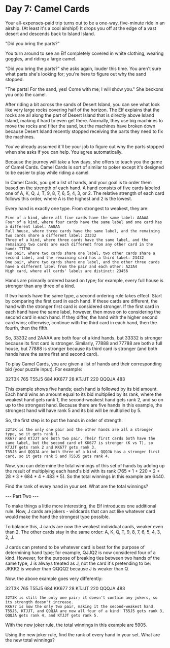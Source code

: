 # Day 7: Camel Cards

Your all-expenses-paid trip turns out to be a one-way, five-minute ride in an airship. (At least it's a cool airship!) It drops you off at the edge of a vast desert and descends back to Island Island.

"Did you bring the parts?"

You turn around to see an Elf completely covered in white clothing, wearing goggles, and riding a large camel.

"Did you bring the parts?" she asks again, louder this time. You aren't sure what parts she's looking for; you're here to figure out why the sand stopped.

"The parts! For the sand, yes! Come with me; I will show you." She beckons you onto the camel.

After riding a bit across the sands of Desert Island, you can see what look like very large rocks covering half of the horizon. The Elf explains that the rocks are all along the part of Desert Island that is directly above Island Island, making it hard to even get there. Normally, they use big machines to move the rocks and filter the sand, but the machines have broken down because Desert Island recently stopped receiving the parts they need to fix the machines.

You've already assumed it'll be your job to figure out why the parts stopped when she asks if you can help. You agree automatically.

Because the journey will take a few days, she offers to teach you the game of Camel Cards. Camel Cards is sort of similar to poker except it's designed to be easier to play while riding a camel.

In Camel Cards, you get a list of hands, and your goal is to order them based on the strength of each hand. A hand consists of five cards labeled one of A, K, Q, J, T, 9, 8, 7, 6, 5, 4, 3, or 2. The relative strength of each card follows this order, where A is the highest and 2 is the lowest.

Every hand is exactly one type. From strongest to weakest, they are:

    Five of a kind, where all five cards have the same label: AAAAA
    Four of a kind, where four cards have the same label and one card has a different label: AA8AA
    Full house, where three cards have the same label, and the remaining two cards share a different label: 23332
    Three of a kind, where three cards have the same label, and the remaining two cards are each different from any other card in the hand: TTT98
    Two pair, where two cards share one label, two other cards share a second label, and the remaining card has a third label: 23432
    One pair, where two cards share one label, and the other three cards have a different label from the pair and each other: A23A4
    High card, where all cards' labels are distinct: 23456

Hands are primarily ordered based on type; for example, every full house is stronger than any three of a kind.

If two hands have the same type, a second ordering rule takes effect. Start by comparing the first card in each hand. If these cards are different, the hand with the stronger first card is considered stronger. If the first card in each hand have the same label, however, then move on to considering the second card in each hand. If they differ, the hand with the higher second card wins; otherwise, continue with the third card in each hand, then the fourth, then the fifth.

So, 33332 and 2AAAA are both four of a kind hands, but 33332 is stronger because its first card is stronger. Similarly, 77888 and 77788 are both a full house, but 77888 is stronger because its third card is stronger (and both hands have the same first and second card).

To play Camel Cards, you are given a list of hands and their corresponding bid (your puzzle input). For example:

32T3K 765
T55J5 684
KK677 28
KTJJT 220
QQQJA 483

This example shows five hands; each hand is followed by its bid amount. Each hand wins an amount equal to its bid multiplied by its rank, where the weakest hand gets rank 1, the second-weakest hand gets rank 2, and so on up to the strongest hand. Because there are five hands in this example, the strongest hand will have rank 5 and its bid will be multiplied by 5.

So, the first step is to put the hands in order of strength:

    32T3K is the only one pair and the other hands are all a stronger type, so it gets rank 1.
    KK677 and KTJJT are both two pair. Their first cards both have the same label, but the second card of KK677 is stronger (K vs T), so KTJJT gets rank 2 and KK677 gets rank 3.
    T55J5 and QQQJA are both three of a kind. QQQJA has a stronger first card, so it gets rank 5 and T55J5 gets rank 4.

Now, you can determine the total winnings of this set of hands by adding up the result of multiplying each hand's bid with its rank (765 * 1 + 220 * 2 + 28 * 3 + 684 * 4 + 483 * 5). So the total winnings in this example are 6440.

Find the rank of every hand in your set. What are the total winnings?

--- Part Two ---

To make things a little more interesting, the Elf introduces one additional rule. Now, J cards are jokers - wildcards that can act like whatever card would make the hand the strongest type possible.

To balance this, J cards are now the weakest individual cards, weaker even than 2. The other cards stay in the same order: A, K, Q, T, 9, 8, 7, 6, 5, 4, 3, 2, J.

J cards can pretend to be whatever card is best for the purpose of determining hand type; for example, QJJQ2 is now considered four of a kind. However, for the purpose of breaking ties between two hands of the same type, J is always treated as J, not the card it's pretending to be: JKKK2 is weaker than QQQQ2 because J is weaker than Q.

Now, the above example goes very differently:

32T3K 765
T55J5 684
KK677 28
KTJJT 220
QQQJA 483

    32T3K is still the only one pair; it doesn't contain any jokers, so its strength doesn't increase.
    KK677 is now the only two pair, making it the second-weakest hand.
    T55J5, KTJJT, and QQQJA are now all four of a kind! T55J5 gets rank 3, QQQJA gets rank 4, and KTJJT gets rank 5.

With the new joker rule, the total winnings in this example are 5905.

Using the new joker rule, find the rank of every hand in your set. What are the new total winnings?
